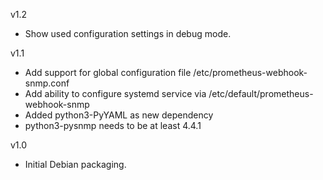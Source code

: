 v1.2

  * Show used configuration settings in debug mode.

v1.1

  * Add support for global configuration file /etc/prometheus-webhook-snmp.conf
  * Add ability to configure systemd service via /etc/default/prometheus-webhook-snmp
  * Added python3-PyYAML as new dependency
  * python3-pysnmp needs to be at least 4.4.1

v1.0

  * Initial Debian packaging.
